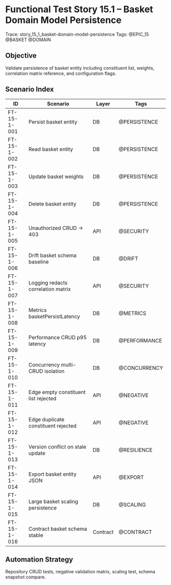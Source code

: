 # Functional Test Story 15.1 – Basket Domain Model Persistence

Trace: story_15_1_basket-domain-model-persistence
Tags: @EPIC_15 @BASKET @DOMAIN

## Objective
Validate persistence of basket entity including constituent list, weights, correlation matrix reference, and configuration flags.

## Scenario Index
| ID | Scenario | Layer | Tags |
|----|----------|-------|------|
| FT-15-1-001 | Persist basket entity | DB | @PERSISTENCE |
| FT-15-1-002 | Read basket entity | DB | @PERSISTENCE |
| FT-15-1-003 | Update basket weights | DB | @PERSISTENCE |
| FT-15-1-004 | Delete basket entity | DB | @PERSISTENCE |
| FT-15-1-005 | Unauthorized CRUD -> 403 | API | @SECURITY |
| FT-15-1-006 | Drift basket schema baseline | DB | @DRIFT |
| FT-15-1-007 | Logging redacts correlation matrix | API | @SECURITY |
| FT-15-1-008 | Metrics basketPersistLatency | DB | @METRICS |
| FT-15-1-009 | Performance CRUD p95 latency | DB | @PERFORMANCE |
| FT-15-1-010 | Concurrency multi-CRUD isolation | DB | @CONCURRENCY |
| FT-15-1-011 | Edge empty constituent list rejected | API | @NEGATIVE |
| FT-15-1-012 | Edge duplicate constituent rejected | API | @NEGATIVE |
| FT-15-1-013 | Version conflict on stale update | DB | @RESILIENCE |
| FT-15-1-014 | Export basket entity JSON | API | @EXPORT |
| FT-15-1-015 | Large basket scaling persistence | DB | @SCALING |
| FT-15-1-016 | Contract basket schema stable | Contract | @CONTRACT |

## Automation Strategy
Repository CRUD tests, negative validation matrix, scaling test, schema snapshot compare.
